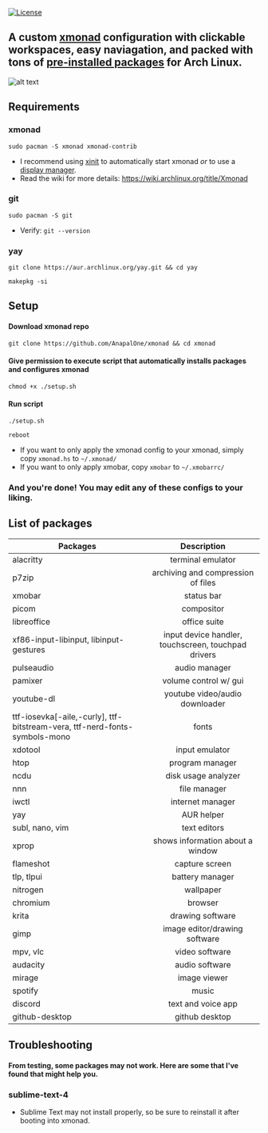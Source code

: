[![License](https://img.shields.io/badge/License-Apache_2.0-blue.svg)](https://opensource.org/licenses/Apache-2.0)

## A custom [xmonad](https://xmonad.org) configuration with clickable workspaces, easy naviagation, and packed with tons of [pre-installed packages](https://github.com/AnapalOne/xmonad#list-of-packages) for Arch Linux.

![alt text](https://github.com/AnapalOne/xmonad/blob/main/2022-04-13_17-41.png "xmonad")

## Requirements
### xmonad
```
sudo pacman -S xmonad xmonad-contrib
```
- I recommend using [xinit](https://wiki.archlinux.org/title/Xinit) to automatically start xmonad *or* to use a [display manager](https://wiki.archlinux.org/title/Display_manager).
- Read the wiki for more details: https://wiki.archlinux.org/title/Xmonad

### git
``` 
sudo pacman -S git
```
  - Verify: `git --version`

### yay
```
git clone https://aur.archlinux.org/yay.git && cd yay
```
```
makepkg -si
``` 

## Setup
#### Download xmonad repo
``` 
git clone https://github.com/AnapalOne/xmonad && cd xmonad
``` 
#### Give permission to execute script that automatically installs packages and configures xmonad
```
chmod +x ./setup.sh
```
#### Run script
```
./setup.sh
```
```
reboot
```

- If you want to only apply the xmonad config to your xmonad, simply copy `xmonad.hs` to `~/.xmonad/`
- If you want to only apply xmobar, copy `xmobar` to `~/.xmobarrc/`
 ### And you're done! You may edit any of these configs to your liking.

## List of packages
| Packages                                           | Description |
| ---------------------------------------------------|:-------------:|
| alacritty                                          | terminal emulator |
| p7zip                                              | archiving and compression of files |
| xmobar                                             | status bar |
| picom                                              | compositor |
| libreoffice                                        | office suite |
| xf86-input-libinput, libinput-gestures             | input device handler, touchscreen, touchpad drivers |
| pulseaudio                                         | audio manager |
| pamixer                                            | volume control w/ gui |
| youtube-dl                                         | youtube video/audio downloader |
| ttf-iosevka[-aile,-curly], ttf-bitstream-vera, ttf-nerd-fonts-symbols-mono | fonts |
| xdotool                                            | input emulator |
| htop                                               | program manager |
| ncdu                                               | disk usage analyzer |
| nnn                                                | file manager |
| iwctl                                              | internet manager |
| yay                                                | AUR helper |
| subl, nano, vim                                    | text editors |
| xprop                                              | shows information about a window |
| flameshot                                          | capture screen |
| tlp, tlpui                                         | battery manager |
| nitrogen                                           | wallpaper |
| chromium                                           | browser |
| krita                                              | drawing software |
| gimp                                               | image editor/drawing software |
| mpv, vlc                                           | video software |
| audacity                                           | audio software |
| mirage                                             | image viewer |
| spotify                                            | music |
| discord                                            | text and voice app |
| github-desktop                                     | github desktop |

## Troubleshooting
#### From testing, some packages may not work. Here are some that I've found that might help you.

### sublime-text-4
- Sublime Text may not install properly, so be sure to reinstall it after booting into xmonad.
